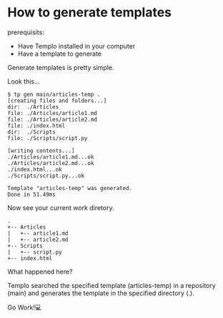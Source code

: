 # How to generate templates

prerequisits:
- Have Templo installed in your computer
- Have a template to generate

Generate templates is pretty simple.

Look this...

````
$ tp gen main/articles-temp .
[creating files and folders...]
dir:  ./Articles
file: ./Articles/article1.md
file: ./Articles/article2.md
file: ./index.html
dir:  ./Scripts
file: ./Scripts/script.py

[writing contents...]
./Articles/article1.md...ok
./Articles/article2.md...ok
./index.html...ok
./Scripts/script.py...ok

Template "articles-temp" was generated.
Done in 51.49ms
````

Now see your current work diretory.

````
.
+-- Articles
|   +-- article1.md
|   +-- article2.md
+-- Scripts
|   +-- script.py
+-- index.html
````

What happened here?

Templo searched the specified template (articles-temp) in a repository (main) and generates the template in the specified directory (.).

Go Work!💻


